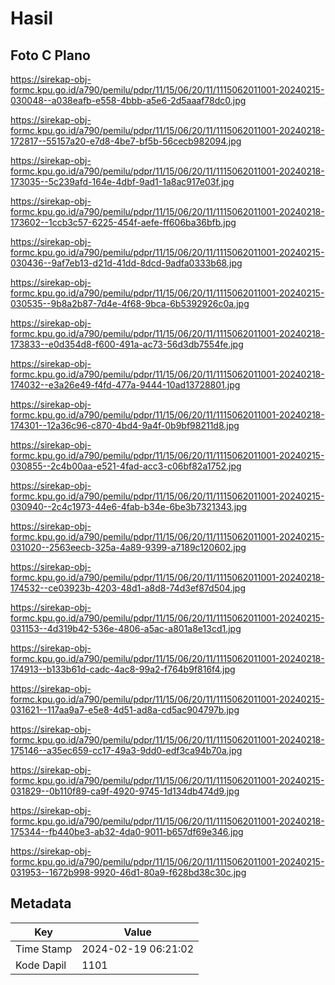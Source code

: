 # Hasil

## Foto C Plano

https://sirekap-obj-formc.kpu.go.id/a790/pemilu/pdpr/11/15/06/20/11/1115062011001-20240215-030048--a038eafb-e558-4bbb-a5e6-2d5aaaf78dc0.jpg

https://sirekap-obj-formc.kpu.go.id/a790/pemilu/pdpr/11/15/06/20/11/1115062011001-20240218-172817--55157a20-e7d8-4be7-bf5b-56cecb982094.jpg

https://sirekap-obj-formc.kpu.go.id/a790/pemilu/pdpr/11/15/06/20/11/1115062011001-20240218-173035--5c239afd-164e-4dbf-9ad1-1a8ac917e03f.jpg

https://sirekap-obj-formc.kpu.go.id/a790/pemilu/pdpr/11/15/06/20/11/1115062011001-20240218-173602--1ccb3c57-6225-454f-aefe-ff606ba36bfb.jpg

https://sirekap-obj-formc.kpu.go.id/a790/pemilu/pdpr/11/15/06/20/11/1115062011001-20240215-030436--9af7eb13-d21d-41dd-8dcd-9adfa0333b68.jpg

https://sirekap-obj-formc.kpu.go.id/a790/pemilu/pdpr/11/15/06/20/11/1115062011001-20240215-030535--9b8a2b87-7d4e-4f68-9bca-6b5392926c0a.jpg

https://sirekap-obj-formc.kpu.go.id/a790/pemilu/pdpr/11/15/06/20/11/1115062011001-20240218-173833--e0d354d8-f600-491a-ac73-56d3db7554fe.jpg

https://sirekap-obj-formc.kpu.go.id/a790/pemilu/pdpr/11/15/06/20/11/1115062011001-20240218-174032--e3a26e49-f4fd-477a-9444-10ad13728801.jpg

https://sirekap-obj-formc.kpu.go.id/a790/pemilu/pdpr/11/15/06/20/11/1115062011001-20240218-174301--12a36c96-c870-4bd4-9a4f-0b9bf98211d8.jpg

https://sirekap-obj-formc.kpu.go.id/a790/pemilu/pdpr/11/15/06/20/11/1115062011001-20240215-030855--2c4b00aa-e521-4fad-acc3-c06bf82a1752.jpg

https://sirekap-obj-formc.kpu.go.id/a790/pemilu/pdpr/11/15/06/20/11/1115062011001-20240215-030940--2c4c1973-44e6-4fab-b34e-6be3b7321343.jpg

https://sirekap-obj-formc.kpu.go.id/a790/pemilu/pdpr/11/15/06/20/11/1115062011001-20240215-031020--2563eecb-325a-4a89-9399-a7189c120602.jpg

https://sirekap-obj-formc.kpu.go.id/a790/pemilu/pdpr/11/15/06/20/11/1115062011001-20240218-174532--ce03923b-4203-48d1-a8d8-74d3ef87d504.jpg

https://sirekap-obj-formc.kpu.go.id/a790/pemilu/pdpr/11/15/06/20/11/1115062011001-20240215-031153--4d319b42-536e-4806-a5ac-a801a8e13cd1.jpg

https://sirekap-obj-formc.kpu.go.id/a790/pemilu/pdpr/11/15/06/20/11/1115062011001-20240218-174913--b133b61d-cadc-4ac8-99a2-f764b9f816f4.jpg

https://sirekap-obj-formc.kpu.go.id/a790/pemilu/pdpr/11/15/06/20/11/1115062011001-20240215-031621--117aa9a7-e5e8-4d51-ad8a-cd5ac904797b.jpg

https://sirekap-obj-formc.kpu.go.id/a790/pemilu/pdpr/11/15/06/20/11/1115062011001-20240218-175146--a35ec659-cc17-49a3-9dd0-edf3ca94b70a.jpg

https://sirekap-obj-formc.kpu.go.id/a790/pemilu/pdpr/11/15/06/20/11/1115062011001-20240215-031829--0b110f89-ca9f-4920-9745-1d134db474d9.jpg

https://sirekap-obj-formc.kpu.go.id/a790/pemilu/pdpr/11/15/06/20/11/1115062011001-20240218-175344--fb440be3-ab32-4da0-9011-b657df69e346.jpg

https://sirekap-obj-formc.kpu.go.id/a790/pemilu/pdpr/11/15/06/20/11/1115062011001-20240215-031953--1672b998-9920-46d1-80a9-f628bd38c30c.jpg


## Metadata

| Key        | Value               |
| ---------- | ------------------- |
| Time Stamp | 2024-02-19 06:21:02 |
| Kode Dapil | 1101                |



